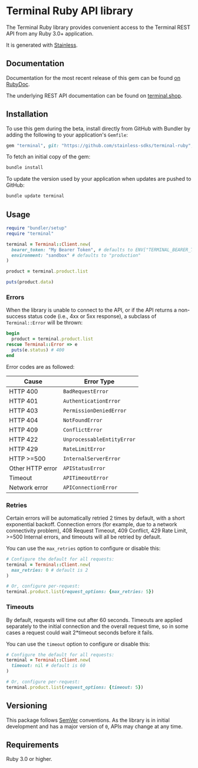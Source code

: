 # Terminal Ruby API library

The Terminal Ruby library provides convenient access to the Terminal REST API from any Ruby 3.0+
application.

It is generated with [Stainless](https://www.stainlessapi.com/).

## Documentation

Documentation for the most recent release of this gem can be found [on RubyDoc](https://gemdocs.org/gems/terminal/latest).

The underlying REST API documentation can be found on [terminal.shop](https://terminal.shop/docs).

## Installation

To use this gem during the beta, install directly from GitHub with Bundler by
adding the following to your application's `Gemfile`:

```ruby
gem "terminal", git: "https://github.com/stainless-sdks/terminal-ruby", branch: "main"
```

To fetch an initial copy of the gem:

```sh
bundle install
```

To update the version used by your application when updates are pushed to
GitHub:

```sh
bundle update terminal
```

## Usage

```ruby
require "bundler/setup"
require "terminal"

terminal = Terminal::Client.new(
  bearer_token: "My Bearer Token", # defaults to ENV["TERMINAL_BEARER_TOKEN"]
  environment: "sandbox" # defaults to "production"
)

product = terminal.product.list

puts(product.data)
```

### Errors

When the library is unable to connect to the API, or if the API returns a
non-success status code (i.e., 4xx or 5xx response), a subclass of
`Terminal::Error` will be thrown:

```ruby
begin
  product = terminal.product.list
rescue Terminal::Error => e
  puts(e.status) # 400
end
```

Error codes are as followed:

| Cause            | Error Type                 |
| ---------------- | -------------------------- |
| HTTP 400         | `BadRequestError`          |
| HTTP 401         | `AuthenticationError`      |
| HTTP 403         | `PermissionDeniedError`    |
| HTTP 404         | `NotFoundError`            |
| HTTP 409         | `ConflictError`            |
| HTTP 422         | `UnprocessableEntityError` |
| HTTP 429         | `RateLimitError`           |
| HTTP >=500       | `InternalServerError`      |
| Other HTTP error | `APIStatusError`           |
| Timeout          | `APITimeoutError`          |
| Network error    | `APIConnectionError`       |

### Retries

Certain errors will be automatically retried 2 times by default, with a short
exponential backoff. Connection errors (for example, due to a network
connectivity problem), 408 Request Timeout, 409 Conflict, 429 Rate Limit, >=500 Internal errors,
and timeouts will all be retried by default.

You can use the `max_retries` option to configure or disable this:

```ruby
# Configure the default for all requests:
terminal = Terminal::Client.new(
  max_retries: 0 # default is 2
)

# Or, configure per-request:
terminal.product.list(request_options: {max_retries: 5})
```

### Timeouts

By default, requests will time out after 60 seconds.
Timeouts are applied separately to the initial connection and the overall request time,
so in some cases a request could wait 2\*timeout seconds before it fails.

You can use the `timeout` option to configure or disable this:

```ruby
# Configure the default for all requests:
terminal = Terminal::Client.new(
  timeout: nil # default is 60
)

# Or, configure per-request:
terminal.product.list(request_options: {timeout: 5})
```

## Versioning

This package follows [SemVer](https://semver.org/spec/v2.0.0.html) conventions. As the
library is in initial development and has a major version of `0`, APIs may change
at any time.

## Requirements

Ruby 3.0 or higher.
